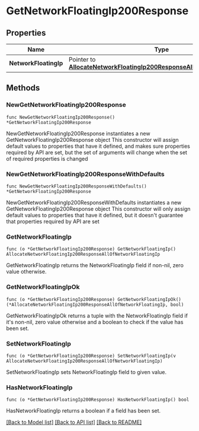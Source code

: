 # GetNetworkFloatingIp200Response

## Properties

Name | Type | Description | Notes
------------ | ------------- | ------------- | -------------
**NetworkFloatingIp** | Pointer to [**AllocateNetworkFloatingIp200ResponseAllOfNetworkFloatingIp**](AllocateNetworkFloatingIp200ResponseAllOfNetworkFloatingIp.md) |  | [optional] 

## Methods

### NewGetNetworkFloatingIp200Response

`func NewGetNetworkFloatingIp200Response() *GetNetworkFloatingIp200Response`

NewGetNetworkFloatingIp200Response instantiates a new GetNetworkFloatingIp200Response object
This constructor will assign default values to properties that have it defined,
and makes sure properties required by API are set, but the set of arguments
will change when the set of required properties is changed

### NewGetNetworkFloatingIp200ResponseWithDefaults

`func NewGetNetworkFloatingIp200ResponseWithDefaults() *GetNetworkFloatingIp200Response`

NewGetNetworkFloatingIp200ResponseWithDefaults instantiates a new GetNetworkFloatingIp200Response object
This constructor will only assign default values to properties that have it defined,
but it doesn't guarantee that properties required by API are set

### GetNetworkFloatingIp

`func (o *GetNetworkFloatingIp200Response) GetNetworkFloatingIp() AllocateNetworkFloatingIp200ResponseAllOfNetworkFloatingIp`

GetNetworkFloatingIp returns the NetworkFloatingIp field if non-nil, zero value otherwise.

### GetNetworkFloatingIpOk

`func (o *GetNetworkFloatingIp200Response) GetNetworkFloatingIpOk() (*AllocateNetworkFloatingIp200ResponseAllOfNetworkFloatingIp, bool)`

GetNetworkFloatingIpOk returns a tuple with the NetworkFloatingIp field if it's non-nil, zero value otherwise
and a boolean to check if the value has been set.

### SetNetworkFloatingIp

`func (o *GetNetworkFloatingIp200Response) SetNetworkFloatingIp(v AllocateNetworkFloatingIp200ResponseAllOfNetworkFloatingIp)`

SetNetworkFloatingIp sets NetworkFloatingIp field to given value.

### HasNetworkFloatingIp

`func (o *GetNetworkFloatingIp200Response) HasNetworkFloatingIp() bool`

HasNetworkFloatingIp returns a boolean if a field has been set.


[[Back to Model list]](../README.md#documentation-for-models) [[Back to API list]](../README.md#documentation-for-api-endpoints) [[Back to README]](../README.md)


